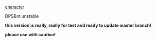 [character](https://github.com/DPS0340/DPSBot/blob/unstable/front_20181224_181953.png)

DPSBot unstable

**this version is really, really for test and ready to update master branch!**

**please use with caution!**
